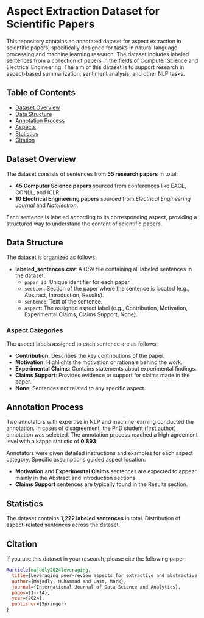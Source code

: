 # Aspect Extraction Dataset for Scientific Papers

This repository contains an annotated dataset for aspect extraction in scientific papers, specifically designed for tasks in natural language processing and machine learning research. The dataset includes labeled sentences from a collection of papers in the fields of Computer Science and Electrical Engineering. The aim of this dataset is to support research in aspect-based summarization, sentiment analysis, and other NLP tasks.

## Table of Contents
- [Dataset Overview](#dataset-overview)
- [Data Structure](#data-structure)
- [Annotation Process](#annotation-process)
- [Aspects](#aspects)
- [Statistics](#statistics)
- [Citation](#citation)

## Dataset Overview
The dataset consists of sentences from **55 research papers** in total:
- **45 Computer Science papers** sourced from conferences like EACL, CONLL, and ICLR.
- **10 Electrical Engineering papers** sourced from *Electrical Engineering Journal* and *Natelectron*.

Each sentence is labeled according to its corresponding aspect, providing a structured way to understand the content of scientific papers.

## Data Structure
The dataset is organized as follows:

- **labeled_sentences.csv**: A CSV file containing all labeled sentences in the dataset.
  - `paper_id`: Unique identifier for each paper.
  - `section`: Section of the paper where the sentence is located (e.g., Abstract, Introduction, Results).
  - `sentence`: Text of the sentence.
  - `aspect`: The assigned aspect label (e.g., Contribution, Motivation, Experimental Claims, Claims Support, None).

### Aspect Categories
The aspect labels assigned to each sentence are as follows:
- **Contribution**: Describes the key contributions of the paper.
- **Motivation**: Highlights the motivation or rationale behind the work.
- **Experimental Claims**: Contains statements about experimental findings.
- **Claims Support**: Provides evidence or support for claims made in the paper.
- **None**: Sentences not related to any specific aspect.

## Annotation Process
Two annotators with expertise in NLP and machine learning conducted the annotation. In cases of disagreement, the PhD student (first author) annotation was selected. The annotation process reached a high agreement level with a kappa statistic of **0.893**.

Annotators were given detailed instructions and examples for each aspect category. Specific assumptions guided aspect location:
- **Motivation** and **Experimental Claims** sentences are expected to appear mainly in the Abstract and Introduction sections.
- **Claims Support** sentences are typically found in the Results section.

## Statistics
The dataset contains **1,222 labeled sentences** in total. Distribution of aspect-related sentences across the dataset.

## Citation

If you use this dataset in your research, please cite the following paper:

```bibtex
@article{majadly2024leveraging,
  title={Leveraging peer-review aspects for extractive and abstractive summarization of scientific articles},
  author={Majadly, Muhammad and Last, Mark},
  journal={International Journal of Data Science and Analytics},
  pages={1--14},
  year={2024},
  publisher={Springer}
}


